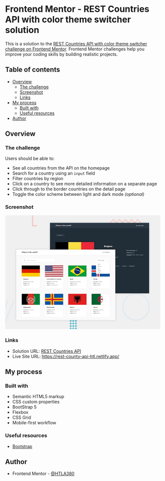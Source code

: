 # Frontend Mentor - REST Countries API with color theme switcher solution

This is a solution to the [REST Countries API with color theme switcher challenge on Frontend Mentor](https://www.frontendmentor.io/challenges/rest-countries-api-with-color-theme-switcher-5cacc469fec04111f7b848ca). Frontend Mentor challenges help you improve your coding skills by building realistic projects.

## Table of contents

- [Overview](#overview)
  - [The challenge](#the-challenge)
  - [Screenshot](#screenshot)
  - [Links](#links)
- [My process](#my-process)
  - [Built with](#built-with)
  - [Useful resources](#useful-resources)
- [Author](#author)

## Overview

### The challenge

Users should be able to:

- See all countries from the API on the homepage
- Search for a country using an `input` field
- Filter countries by region
- Click on a country to see more detailed information on a separate page
- Click through to the border countries on the detail page
- Toggle the color scheme between light and dark mode _(optional)_

### Screenshot

![](./desktop-preview.jpg)

### Links

- Solution URL: [REST Countries API](https://www.frontendmentor.io/solutions/rest-countries-api-with-color-theme-switcher-nVehxuYYQE)
- Live Site URL: https://rest-county-api-htl.netlify.app/

## My process

### Built with

- Semantic HTML5 markup
- CSS custom properties
- BootStrap 5
- Flexbox
- CSS Grid
- Mobile-first workflow

### Useful resources

- [Bootstrap](https://getbootstrap.com/)

## Author

- Frontend Mentor - [@HTLA380](https://www.frontendmentor.io/profile/HTLA380)
